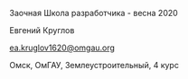 Заочная Школа разработчика - весна 2020

Евгений Круглов

ea.kruglov1620@omgau.org

Омск, ОмГАУ, Землеустроительный, 4 курс
